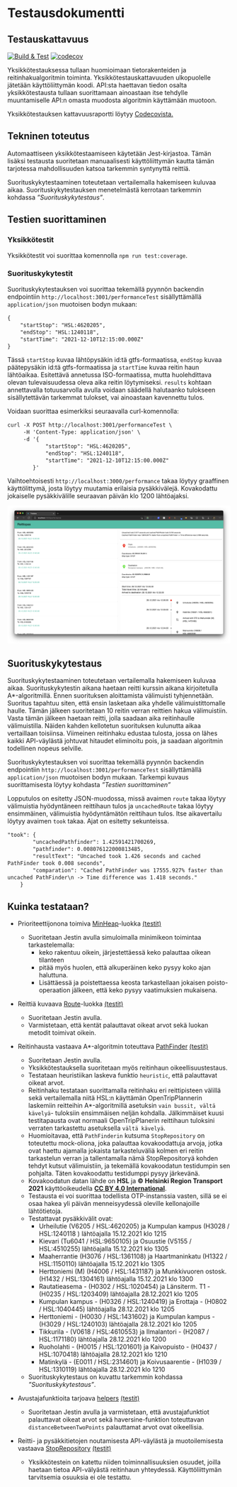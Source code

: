 # Testausdokumentti

## Testauskattavuus

[![Build & Test](https://github.com/FinThunderstorm/tiralabra/actions/workflows/main.yml/badge.svg)](https://github.com/FinThunderstorm/tiralabra/actions/workflows/main.yml) [![codecov](https://codecov.io/gh/FinThunderstorm/tiralabra/branch/master/graph/badge.svg?token=agzbQdgG0v)](https://codecov.io/gh/FinThunderstorm/tiralabra)

Yksikkötestauksessa tullaan huomioimaan tietorakenteiden ja reitinhakualgoritmin toiminta. Yksikkötestauskattavuuden ulkopuolelle jätetään käyttöliittymän koodi. API:sta haettavan tiedon osalta yksikkötestausta tullaan suorittamaan ainoastaan itse tehdylle muuntamiselle API:n omasta muodosta algoritmin käyttämään muotoon.

Yksikkötestauksen kattavuusraportti löytyy [Codecovista.](https://codecov.io/gh/FinThunderstorm/tiralabra)

## Tekninen toteutus

Automaattiseen yksikkötestaamiseen käytetään Jest-kirjastoa. Tämän lisäksi testausta suoritetaan manuaalisesti käyttöliittymän kautta tämän tarjotessa mahdollisuuden katsoa tarkemmin syntynyttä reittiä.

Suorituskykytestaaminen toteutetaan vertailemalla hakemiseen kuluvaa aikaa. Suorituskykytestauksen menetelmästä kerrotaan tarkemmin kohdassa _”Suorituskykytestaus”_.

## Testien suorittaminen

### Yksikkötestit

Yksikkötestit voi suorittaa komennolla `npm run test:coverage`.

### Suorituskykytestit

Suorituskykytestauksen voi suorittaa tekemällä pyynnön backendin endpointiin `http://localhost:3001/performanceTest` sisällyttämällä `application/json` muotoisen bodyn mukaan:

```
{
    "startStop": "HSL:4620205",
    "endStop": "HSL:1240118",
    "startTime": "2021-12-10T12:15:00.000Z"
}
```

Tässä `startStop` kuvaa lähtöpysäkin id:tä gtfs-formaatissa, `endStop` kuvaa päätepysäkin id:tä gtfs-formaatissa ja `startTime` kuvaa reitin haun lähtöaikaa. Esitettävä annetussa ISO-formaatissa, mutta huolehdittava olevan tulevaisuudessa oleva aika reitin löytymiseksi. `results` kohtaan annettavalla totuusarvolla avulla voidaan säädellä halutaanko tulokseen sisällytettävän tarkemmat tulokset, vai ainoastaan kavennettu tulos.

Voidaan suorittaa esimerkiksi seuraavalla curl-komennolla:

```
curl -X POST http://localhost:3001/performanceTest \
     -H 'Content-Type: application/json' \
     -d '{
            "startStop": "HSL:4620205",
            "endStop": "HSL:1240118",
            "startTime": "2021-12-10T12:15:00.000Z"
        }'
```

Vaihtoehtoisesti `http://localhost:3000/performance` takaa löytyy graaffinen käyttölittymä, josta löytyy muutamia erilaisia pysäkkivälejä. Kovakodattu jokaiselle pysäkkivälille seuraavan päivän klo 1200 lähtöajaksi.

![UI](./media/performance.png)

## Suorituskykytestaus

Suorituskykytestaaminen toteutetaan vertailemalla hakemiseen kuluvaa aikaa. Suorituskykytestin aikana haetaan reitti kurssin aikana kirjoitetulla A\*-algoritmillä. Ennen suorituksen aloittamista välimuisti tyhjennetään. Suoritus tapahtuu siten, että ensin lasketaan aika yhdelle välimuistittomalle haulle. Tämän jälkeen suoritetaan 10 reitin verran reittien hakua välimuistiin. Vasta tämän jälkeen haetaan reitti, jolla saadaan aika reitinhaulle välimuistilla. Näiden kahden kellotetun suorituksen kulunutta aikaa vertaillaan toisiinsa. Viimeinen reitinhaku edustaa tulosta, jossa on lähes kaikki API-väylästä johtuvat hitaudet eliminoitu pois, ja saadaan algoritmin todellinen nopeus selville.

Suorituskykytestauksen voi suorittaa tekemällä pyynnön backendin endpointiin `http://localhost:3001/performanceTest` sisällyttämällä `application/json` muotoisen bodyn mukaan. Tarkempi kuvaus suorittamisesta löytyy kohdasta _”Testien suorittaminen”_

Lopputulos on esitetty JSON-muodossa, missä avaimen `route` takaa löytyy välimuistia hyödyntäneen reittihaun tulos ja `uncachedRoute` takaa löytyy ensimmäinen, välimuistia hyödyntämätön reittihaun tulos.
Itse aikavertailu löytyy avaimen `took` takaa. Ajat on esitetty sekunteissa.

```
"took": {
        "uncachedPathfinder": 1.42591421700269,
        "pathfinder": 0.008076122000813485,
        "resultText": "Uncached took 1.426 seconds and cached PathFinder took 0.008 seconds",
        "comparation": "Cached PathFinder was 17555.927% faster than uncached PathFinder\n -> Time difference was 1.418 seconds."
    }
```

## Kuinka testataan?

-   Prioriteettijonona toimiva [MinHeap](../src/datastructures/MinHeap.js)-luokka [(testit)](../src/datastructures/tests/MinHeap.test.js)

    -   Suoritetaan Jestin avulla simuloimalla minimikeon toimintaa tarkastelemalla:
        -   keko rakentuu oikein, järjestettäessä keko palauttaa oikean tilanteen
        -   pitää myös huolen, että alkuperäinen keko pysyy koko ajan haluttuna.
        -   Lisättäessä ja poistettaessa keosta tarkastellaan jokaisen poisto-operaation jälkeen, että keko pysyy vaatimuksien mukaisena.

-   Reittiä kuvaava [Route](../src/datastructures/Route.js)-luokka [(testit)](../src/datastructures/tests/Route.test.js)

    -   Suoritetaan Jestin avulla.
    -   Varmistetaan, että kentät palauttavat oikeat arvot sekä luokan metodit toimivat oikein.

-   Reitinhausta vastaava A\*-algoritmin toteuttava [PathFinder](../src/pathfinder/PathFinder.js) [(testit)](../src/pathfinder/tests/PathFinder.test.js)

    -   Suoritetaan Jestin avulla.
    -   Yksikkötestauksella suoritetaan myös reitinhaun oikeellisuustestaus.
    -   Testataan heuristiikan laskeva funktio `heuristic`, että palauttavat oikeat arvot.
    -   Reitinhaku testataan suorittamalla reitinhaku eri reittipisteen välillä sekä vertailemalla niitä HSL:n käyttämän OpenTripPlannerin laskemiin reitteihin A\*-algoritmillä asetuksin `vain bussit, vältä kävelyä`- tuloksiin ensimmäisen neljän kohdalla. Jälkimmäiset kuusi testitapausta ovat normaali OpenTripPlanerin reittihaun tuloksini verraten tarkastettu asetuksella `vältä kävelyä`.
    -   Huomioitavaa, että `PathFinderin` kutsuma `StopRepository` on toteutettu mock-oliona, joka palauttaa kovakoodattuja arvoja, jotka ovat haettu ajamalla jokaista tarkasteluväliä kolmen eri reitin tarkastelun verran ja tallentamalla nämä StopRepositoryä kohden tehdyt kutsut välimuistiin, ja tekemällä kovakoodatun testidumpin sen pohjalta. Täten kovakoodattu testidumppi pysyy järkevänä.
    -   Kovakoodatun datan lähde on **HSL** ja **© Helsinki Region Transport 2021** käyttöoikeudella [**CC BY 4.0 International**](https://creativecommons.org/licenses/by/4.0/).
    -   Testausta ei voi suorittaa todellista OTP-instanssia vasten, sillä se ei osaa hakea yli päivän menneisyydessä oleville kellonajoille lähtötietoja.
    -   Testattavat pysäkkivälit ovat:
        -   Urheilutie (V6205 / HSL:4620205) ja Kumpulan kampus (H3028 / HSL:1240118 ) lähtöajalla 15.12.2021 klo 1215
        -   Kievari (Tu6041 / HSL:9650105) ja Osuustie (V5155 / HSL:4510255) lähtöajalla 15.12.2021 klo 1305
        -   Maaherrantie (H3076 / HSL:1361108) ja Haartmaninkatu (H1322 / HSL:1150110) lähtöajalla 15.12.2021 klo 1305
        -   Herttoniemi (M) (H4006 / HSL:1431187) ja Munkkivuoren ostosk. (H1432 / HSL:1304161) lähtöajalla 15.12.2021 klo 1300
        -   Rautatieasema - (H0302 / HSL:1020454) ja Länsiterm. T1 - (H0235 / HSL:1203409) lähtöajalla 28.12.2021 klo 1205
        -   Kumpulan kampus - (H0326 / HSL:1240419) ja Erottaja - (H0802 / HSL:1040445) lähtöajalla 28.12.2021 klo 1205
        -   Herttoniemi - (H0030 / HSL:1431602) ja Kumpulan kampus - (H3029 / HSL:1240103) lähtöajalla 28.12.2021 klo 1205
        -   Tikkurila - (V0618 / HSL:4610553) ja Ilmalantori - (H2087 / HSL:1171180) lähtöajalla 28.12.2021 klo 1200
        -   Ruoholahti - (H0015 / HSL:1201601) ja Kaivopuisto - (H0437 / HSL:1070418) lähtöajalla 28.12.2021 klo 1210
        -   Matinkylä - (E0011 / HSL:2314601) ja Koivusaarentie - (H1039 / HSL:1310119) lähtöajalla 28.12.2021 klo 1210
    -   Suorituskykytestaus on kuvattu tarkemmin kohdassa _”Suorituskykytestaus”_.

-   Avustajafunktioita tarjoava [helpers](../src/backend/utils/helpers.js) [(testit)](../src/backend/tests/helpers.test.js)

    -   Suoritetaan Jestin avulla ja varmistetaan, että avustajafunktiot palauttavat oikeat arvot sekä haversine-funktion toteuttavan `distanceBetweenTwoPoints` palauttamat arvot ovat oikeellisia.

-   Reitti- ja pysäkkitietojen noutamisesta API-väylästä ja muotoilemisesta vastaava [StopRepository](../src/backend/repositories/stopRepository.js) [(testit)](../src/backend/tests/stopRepository.test.js)
    -   Yksikkötestein on katettu niiden toiminnallisuuksien osuudet, joilla haetaan tietoa API-välyästä reitinhaun yhteydessä. Käyttöliittymän tarvitsemia osuuksia ei ole testattu.
